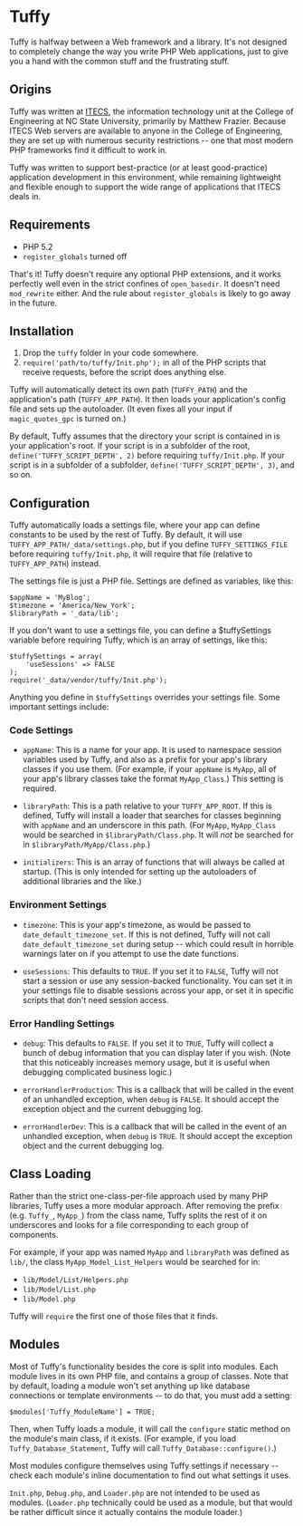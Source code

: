 # Tuffy

Tuffy is halfway between a Web framework and a library. It's not designed
to completely change the way you write PHP Web applications, just to
give you a hand with the common stuff and the frustrating stuff.


## Origins

Tuffy was written at [ITECS](http://www.itecs.ncsu.edu/), the information
technology unit at the College of Engineering at NC State University,
primarily by Matthew Frazier. Because ITECS Web servers are available
to anyone in the College of Engineering, they are set up with numerous
security restrictions -- one that most modern PHP frameworks find it
difficult to work in.

Tuffy was written to support best-practice (or at least good-practice)
application development in this environment, while remaining lightweight
and flexible enough to support the wide range of applications that ITECS
deals in.


## Requirements

* PHP 5.2
* `register_globals` turned off

That's it! Tuffy doesn't require any optional PHP extensions, and it works
perfectly well even in the strict confines of `open_basedir`. It doesn't
need `mod_rewrite` either. And the rule about `register_globals` is likely
to go away in the future.


## Installation

1.  Drop the `tuffy` folder in your code somewhere.
2.  `require('path/to/tuffy/Init.php');` in all of the PHP scripts that
    receive requests, before the script does anything else.

Tuffy will automatically detect its own path (`TUFFY_PATH`) and the
application's path (`TUFFY_APP_PATH`). It then loads your application's config
file and sets up the autoloader. (It even fixes all your input if
`magic_quotes_gpc` is turned on.)

By default, Tuffy assumes that the directory your script is contained in
is your application's root. If your script is in a subfolder of the root,
`define('TUFFY_SCRIPT_DEPTH', 2)` before requiring `tuffy/Init.php`. If your
script is in a subfolder of a subfolder, `define('TUFFY_SCRIPT_DEPTH', 3)`,
and so on.


## Configuration

Tuffy automatically loads a settings file, where your app can define constants
to be used by the rest of Tuffy. By default, it will use
`TUFFY_APP_PATH/_data/settings.php`, but if you define `TUFFY_SETTINGS_FILE`
before requiring `tuffy/Init.php`, it will require that file (relative to
`TUFFY_APP_PATH`) instead.

The settings file is just a PHP file. Settings are defined as variables, like
this:

    $appName = 'MyBlog';
    $timezone = 'America/New_York';
    $libraryPath = '_data/lib';

If you don't want to use a settings file, you can define a $tuffySettings
variable before requiring Tuffy, which is an array of settings, like this:

    $tuffySettings = array(
        'useSessions' => FALSE
    );
    require('_data/vendor/tuffy/Init.php');

Anything you define in `$tuffySettings` overrides your settings file.
Some important settings include:


### Code Settings

* `appName`: This is a name for your app. It is used to namespace session
variables used by Tuffy, and also as a prefix for your app's library
classes if you use them. (For example, if your `appName` is `MyApp`, all
of your app's library classes take the format `MyApp_Class`.) This setting
is required.

* `libraryPath`: This is a path relative to your `TUFFY_APP_ROOT`. If this is
defined, Tuffy will install a loader that searches for classes beginning with
`appName` and an underscore in this path. (For `MyApp`, `MyApp_Class` would
be searched in `$libraryPath/Class.php`. It will *not* be searched for in
`$libraryPath/MyApp/Class.php`.)

* `initializers`: This is an array of functions that will always be called at
startup. (This is only intended for setting up the autoloaders of additional
libraries and the like.)


### Environment Settings

* `timezone`: This is your app's timezone, as would be passed to
`date_default_timezone_set`. If this is not defined, Tuffy will not call
`date_default_timezone_set` during setup -- which could result in horrible
warnings later on if you attempt to use the date functions.

* `useSessions`: This defaults to `TRUE`. If you set it to `FALSE`,
Tuffy will not start a session or use any session-backed functionality. You
can set it in your settings file to disable sessions across your app, or
set it in specific scripts that don't need session access.


### Error Handling Settings

* `debug`: This defaults to `FALSE`. If you set it to `TRUE`, Tuffy will
collect a bunch of debug information that you can display later if you wish.
(Note that this noticeably increases memory usage, but it is useful when
debugging complicated business logic.)

* `errorHandlerProduction`: This is a callback that will be called in the
event of an unhandled exception, when `debug` is `FALSE`. It should accept
the exception object and the current debugging log.

* `errorHandlerDev`: This is a callback that will be called in the event
of an unhandled exception, when `debug` is `TRUE`. It should accept the
exception object and the current debugging log.


## Class Loading

Rather than the strict one-class-per-file approach used by many PHP libraries,
Tuffy uses a more modular approach. After removing the prefix (e.g. `Tuffy_`,
`MyApp_`) from the class name, Tuffy splits the rest of it on underscores and
looks for a file corresponding to each group of components.

For example, if your app was named `MyApp` and `libraryPath` was defined
as `lib/`, the class `MyApp_Model_List_Helpers` would be searched for in:

* `lib/Model/List/Helpers.php`
* `lib/Model/List.php`
* `lib/Model.php`

Tuffy will `require` the first one of those files that it finds.


## Modules

Most of Tuffy's functionality besides the core is split into modules. Each
module lives in its own PHP file, and contains a group of classes. Note that
by default, loading a module won't set anything up like database connections
or template environments -- to do that, you must add a setting:

    $modules['Tuffy_ModuleName'] = TRUE;

Then, when Tuffy loads a module, it will call the `configure` static method
on the module's main class, if it exists. (For example, if you load
`Tuffy_Database_Statement`, Tuffy will call `Tuffy_Database::configure()`.)

Most modules configure themselves using Tuffy settings if necessary -- check
each module's inline documentation to find out what settings it uses.

`Init.php`, `Debug.php`, and `Loader.php` are not intended to be used as
modules. (`Loader.php` technically could be used as a module, but that would
be rather difficult since it actually contains the module loader.)


